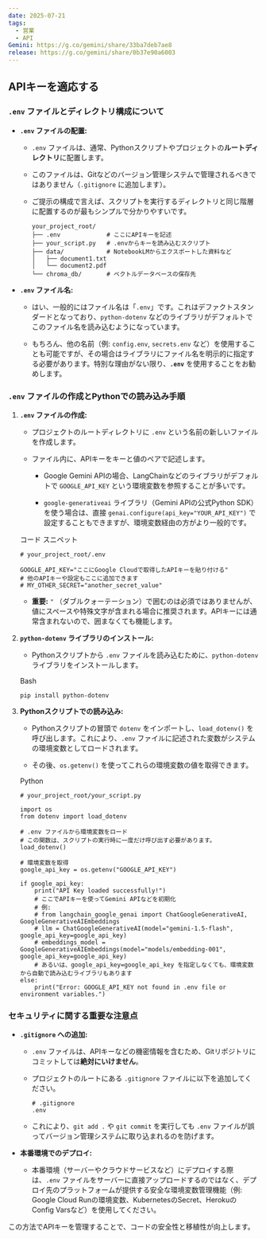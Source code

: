```yaml
---
date: 2025-07-21
tags:
  - 営業
  - API
Gemini: https://g.co/gemini/share/33ba7deb7ae8
release: https://g.co/gemini/share/0b37e90a6003
---
```

## APIキーを適応する

### `.env` ファイルとディレクトリ構成について

- **`.env` ファイルの配置:**
    
    - `.env` ファイルは、通常、Pythonスクリプトやプロジェクトの**ルートディレクトリ**に配置します。
        
    - このファイルは、Gitなどのバージョン管理システムで管理されるべきではありません（`.gitignore` に追加します）。
        
    - ご提示の構成で言えば、スクリプトを実行するディレクトリと同じ階層に配置するのが最もシンプルで分かりやすいです。
        
        ```
        your_project_root/
        ├── .env             # ここにAPIキーを記述
        ├── your_script.py   # .envからキーを読み込むスクリプト
        ├── data/            # NotebookLMからエクスポートした資料など
        │   ├── document1.txt
        │   └── document2.pdf
        └── chroma_db/       # ベクトルデータベースの保存先
        ```
        
- **`.env` ファイル名:**
    
    - はい、一般的にはファイル名は「`.env`」です。これはデファクトスタンダードとなっており、`python-dotenv` などのライブラリがデフォルトでこのファイル名を読み込むようになっています。
        
    - もちろん、他の名前（例: `config.env`, `secrets.env` など）を使用することも可能ですが、その場合はライブラリにファイル名を明示的に指定する必要があります。特別な理由がない限り、**`.env`** を使用することをお勧めします。
        

### `.env` ファイルの作成とPythonでの読み込み手順

1. **`.env` ファイルの作成:**
    
    - プロジェクトのルートディレクトリに `.env` という名前の新しいファイルを作成します。
        
    - ファイル内に、APIキーをキーと値のペアで記述します。
        
        - Google Gemini APIの場合、LangChainなどのライブラリがデフォルトで `GOOGLE_API_KEY` という環境変数を参照することが多いです。
            
        - `google-generativeai` ライブラリ（Gemini APIの公式Python SDK）を使う場合は、直接 `genai.configure(api_key="YOUR_API_KEY")` で設定することもできますが、環境変数経由の方がより一般的です。
            
    
    コード スニペット
    
    ```
    # your_project_root/.env
    
    GOOGLE_API_KEY="ここにGoogle Cloudで取得したAPIキーを貼り付ける"
    # 他のAPIキーや設定もここに追加できます
    # MY_OTHER_SECRET="another_secret_value"
    ```
    
    - **重要:** `"` （ダブルクォーテーション）で囲むのは必須ではありませんが、値にスペースや特殊文字が含まれる場合に推奨されます。APIキーには通常含まれないので、囲まなくても機能します。
        
2. **`python-dotenv` ライブラリのインストール:**
    
    - Pythonスクリプトから `.env` ファイルを読み込むために、`python-dotenv` ライブラリをインストールします。
        
    
    Bash
    
    ```
    pip install python-dotenv
    ```
    
3. **Pythonスクリプトでの読み込み:**
    
    - Pythonスクリプトの冒頭で `dotenv` をインポートし、`load_dotenv()` を呼び出します。これにより、`.env` ファイルに記述された変数がシステムの環境変数としてロードされます。
        
    - その後、`os.getenv()` を使ってこれらの環境変数の値を取得できます。
        
    
    Python
    
    ```
    # your_project_root/your_script.py
    
    import os
    from dotenv import load_dotenv
    
    # .env ファイルから環境変数をロード
    # この関数は、スクリプトの実行時に一度だけ呼び出す必要があります。
    load_dotenv()
    
    # 環境変数を取得
    google_api_key = os.getenv("GOOGLE_API_KEY")
    
    if google_api_key:
        print("API Key loaded successfully!")
        # ここでAPIキーを使ってGemini APIなどを初期化
        # 例:
        # from langchain_google_genai import ChatGoogleGenerativeAI, GoogleGenerativeAIEmbeddings
        # llm = ChatGoogleGenerativeAI(model="gemini-1.5-flash", google_api_key=google_api_key)
        # embeddings_model = GoogleGenerativeAIEmbeddings(model="models/embedding-001", google_api_key=google_api_key)
        # あるいは、google_api_key=google_api_key を指定しなくても、環境変数から自動で読み込むライブラリもあります
    else:
        print("Error: GOOGLE_API_KEY not found in .env file or environment variables.")
    ```
    

### セキュリティに関する重要な注意点

- **`.gitignore` への追加:**
    
    - `.env` ファイルは、APIキーなどの機密情報を含むため、Gitリポジトリにコミットしては**絶対にいけません**。
        
    - プロジェクトのルートにある `.gitignore` ファイルに以下を追加してください。
        
        ```
        # .gitignore
        .env
        ```
        
    - これにより、`git add .` や `git commit` を実行しても `.env` ファイルが誤ってバージョン管理システムに取り込まれるのを防げます。
        
- **本番環境でのデプロイ:**
    
    - 本番環境（サーバーやクラウドサービスなど）にデプロイする際は、`.env` ファイルをサーバーに直接アップロードするのではなく、デプロイ先のプラットフォームが提供する安全な環境変数管理機能（例: Google Cloud Runの環境変数、KubernetesのSecret、HerokuのConfig Varsなど）を使用してください。
        

この方法でAPIキーを管理することで、コードの安全性と移植性が向上します。